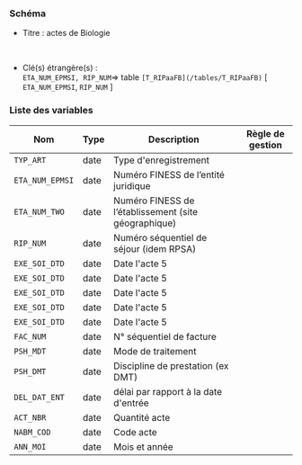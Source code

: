 ### Schéma


- Titre : actes de Biologie
<br />



- Clé(s) étrangère(s) : <br />
`ETA_NUM_EPMSI, RIP_NUM`=> table `[T_RIPaaFB](/tables/T_RIPaaFB)` [ `ETA_NUM_EPMSI`, `RIP_NUM` ]<br />

 
### Liste des variables

Nom | Type | Description | Règle de gestion
-|-|-|-
`TYP_ART`| date |Type d'enregistrement||
`ETA_NUM_EPMSI`| date |Numéro FINESS de l’entité juridique||
`ETA_NUM_TWO`| date |Numéro FINESS de l’établissement (site géographique)||
`RIP_NUM`| date |Numéro séquentiel de séjour (idem RPSA)||
`EXE_SOI_DTD`| date |Date l'acte 5||
`EXE_SOI_DTD`| date |Date l'acte 5||
`EXE_SOI_DTD`| date |Date l'acte 5||
`EXE_SOI_DTD`| date |Date l'acte 5||
`EXE_SOI_DTD`| date |Date l'acte 5||
`FAC_NUM`| date |N° séquentiel de facture||
`PSH_MDT`| date |Mode de traitement||
`PSH_DMT`| date |Discipline de prestation (ex DMT)||
`DEL_DAT_ENT`| date |délai par rapport à la date d'entrée||
`ACT_NBR`| date |Quantité acte||
`NABM_COD`| date |Code acte||
`ANN_MOI`| date |Mois et année||